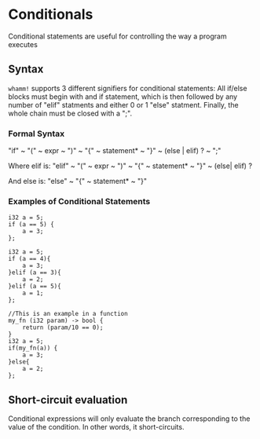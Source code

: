 # Conditionals # 
Conditional statements are useful for controlling the way a program executes

## Syntax ## 
`whamm!` supports 3 different signifiers for conditional statements:
All if/else blocks must begin with and if statement, which is then followed by any number of "elif" statments and either 0 or 1 "else" statment. Finally, the whole chain must be closed with a ";". 

### Formal Syntax ### 
"if" ~ "(" ~ expr ~ ")" ~ "{" ~ statement* ~ "}" ~ (else | elif) ? ~ ";"

Where elif is: "elif" ~ "(" ~ expr ~ ")" ~ "{" ~ statement* ~ "}" ~ (else| elif) ?

And else is: "else" ~  "{" ~ statement* ~ "}"

### Examples of Conditional Statements
```
i32 a = 5; 
if (a == 5) {
    a = 3;
};
```
```
i32 a = 5;
if (a == 4){
    a = 3;
}elif (a == 3){
    a = 2;
}elif (a == 5){
    a = 1;
}; 
```
```
//This is an example in a function
my_fn (i32 param) -> bool {
    return (param/10 == 0);    
}
i32 a = 5;
if(my_fn(a)) {
    a = 3;
}else{
    a = 2;
};
```
## Short-circuit evaluation ##

Conditional expressions will only evaluate the branch corresponding to the value of the condition.
In other words, it short-circuits.

